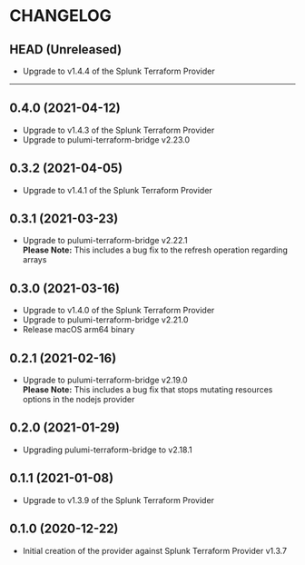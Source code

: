 CHANGELOG
=========

## HEAD (Unreleased)
* Upgrade to v1.4.4 of the Splunk Terraform Provider

---

## 0.4.0 (2021-04-12)
* Upgrade to v1.4.3 of the Splunk Terraform Provider
* Upgrade to pulumi-terraform-bridge v2.23.0

## 0.3.2 (2021-04-05)
* Upgrade to v1.4.1 of the Splunk Terraform Provider

## 0.3.1 (2021-03-23)
* Upgrade to pulumi-terraform-bridge v2.22.1  
  **Please Note:** This includes a bug fix to the refresh operation regarding arrays

## 0.3.0 (2021-03-16)
* Upgrade to v1.4.0 of the Splunk Terraform Provider
* Upgrade to pulumi-terraform-bridge v2.21.0
* Release macOS arm64 binary

## 0.2.1 (2021-02-16)
* Upgrade to pulumi-terraform-bridge v2.19.0  
  **Please Note:** This includes a bug fix that stops mutating resources options in the nodejs provider

## 0.2.0 (2021-01-29)
* Upgrading pulumi-terraform-bridge to v2.18.1

## 0.1.1 (2021-01-08)
* Upgrade to v1.3.9 of the Splunk Terraform Provider

## 0.1.0 (2020-12-22)
* Initial creation of the provider against Splunk Terraform Provider v1.3.7
